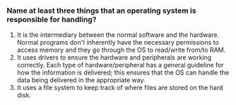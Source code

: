 ### Name at least three things that an operating system is responsible for handling?

1.  It is the intermediary between the normal software and the hardware.  Normal programs don't inherently have the necessary permissions to access memory and they go through the OS to read/write from/to RAM.
1.  It uses drivers to ensure the hardware and peripherals are working correctly.  Each type of hardware/peripheral has a general guideline for how the information is delivered; this ensures that the OS can handle the data being delivered in the appropriate way.
1.  It uses a file system to keep track of where files are stored on the hard disk.